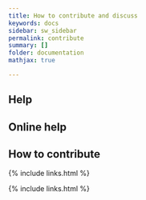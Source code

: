 ```yaml
---
title: How to contribute and discuss
keywords: docs
sidebar: sw_sidebar
permalink: contribute
summary: []
folder: documentation
mathjax: true

---
```


 
## Help
## Online help
## How to contribute
 
{% include links.html %}


{% include links.html %}
